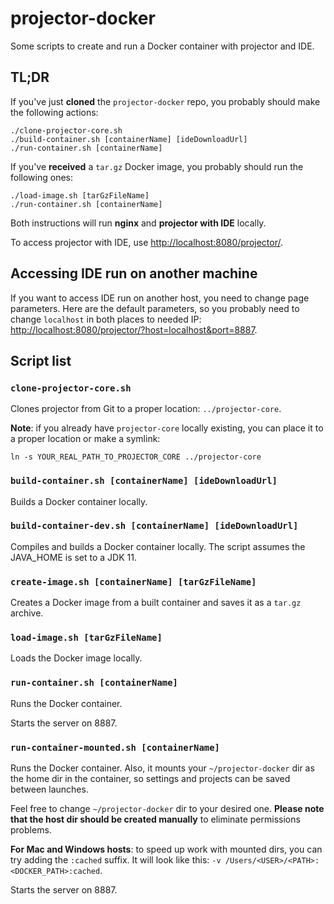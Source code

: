 # projector-docker
Some scripts to create and run a Docker container with projector and IDE.

## TL;DR
If you've just **cloned** the `projector-docker` repo, you probably should make the following actions:
```shell script
./clone-projector-core.sh
./build-container.sh [containerName] [ideDownloadUrl]
./run-container.sh [containerName]
```

If you've **received** a `tar.gz` Docker image, you probably should run the following ones:
```shell script
./load-image.sh [tarGzFileName]
./run-container.sh [containerName]
```

Both instructions will run **nginx** and **projector with IDE** locally.

To access projector with IDE, use <http://localhost:8080/projector/>.

## Accessing IDE run on another machine

If you want to access IDE run on another host, you need to change page parameters. Here are the default parameters, so you probably need to change `localhost` in both places to needed IP: <http://localhost:8080/projector/?host=localhost&port=8887>.

## Script list
### `clone-projector-core.sh`
Clones projector from Git to a proper location: `../projector-core`.

**Note**: if you already have `projector-core` locally existing, you can place it to a proper location or make a symlink:
```shell script
ln -s YOUR_REAL_PATH_TO_PROJECTOR_CORE ../projector-core
```

### `build-container.sh [containerName] [ideDownloadUrl]`
Builds a Docker container locally.

### `build-container-dev.sh [containerName] [ideDownloadUrl]`
Compiles and builds a Docker container locally. The script assumes the JAVA_HOME is set to a JDK 11.

### `create-image.sh [containerName] [tarGzFileName]`
Creates a Docker image from a built container and saves it as a `tar.gz` archive.

### `load-image.sh [tarGzFileName]`
Loads the Docker image locally.

### `run-container.sh [containerName]`
Runs the Docker container.

Starts the server on 8887.

### `run-container-mounted.sh [containerName]`
Runs the Docker container. Also, it mounts your `~/projector-docker` dir as the home dir in the container, so settings and projects can be saved between launches.

Feel free to change `~/projector-docker` dir to your desired one. **Please note that the host dir should be created manually** to eliminate permissions problems.

**For Mac and Windows hosts**: to speed up work with mounted dirs, you can try adding the `:cached` suffix. It will look like this: `-v /Users/<USER>/<PATH>:<DOCKER_PATH>:cached`.

Starts the server on 8887.
